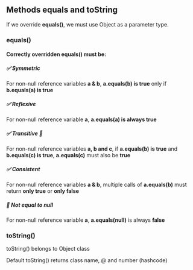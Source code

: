 ## Methods equals and toString
If we override **equals()**, we must use Object as a parameter type.

### equals()

#### Correctly overridden **equals()** must be:

##### ✅ Symmetric
For non-null reference variables **a & b**, **a.equals(b) is true** only if **b.equals(a) is true**

##### ✅ Reflexive
For non-null reference variable **a**, **a.equals(a) is always true**

##### ✅ Transitive 🧐
For non-null reference variables **a, b and c**, if **a.equals(b) is true** and **b.equals(c) is true**, **a.equals(c)** must also be **true**

##### ✅ Consistent
For non-null reference variables **a & b**, multiple calls of **a.equals(b)** must return **only true** or **only false**

##### 🚫 Not equal to null
For non-null reference variable **a**, **a.equals(null)** is always **false**

### toString()

toString() belongs to Object class

Default toString() returns class name, @ and number (hashcode)